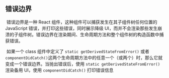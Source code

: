 ## 错误边界

​		错误边界是一种 React 组件，这种组件可以捕获发生在其子组件树任何位置的 JavaScript 错误，并打印这些错误，同时展示降级 UI，而并不会渲染那些发生崩溃的子组件树。错误边界在渲染期间、生命周期方法和整个组件树的构造函数中捕获错误。

​		如果一个 class 组件中定义了 `static getDerivedStateFromError()` 或者 `componentDidCatch()`这两个生命周期方法中的任意一个（或两个）时，那么它就变成一个错误边界。当抛出错误后，使用 `static getDerivedStateFromError()` 渲染备用 UI，使用 `componentDidCatch()` 打印错误信息